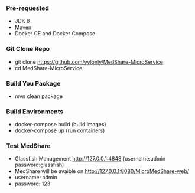 ### Pre-requested
* JDK 8
* Maven
* Docker CE and Docker Compose

### Git Clone Repo
* git clone https://github.com/yylonly/MedShare-MicroService
* cd MedShare-MicroService

### Build You Package
* mvn clean package

### Build Environments
* docker-compose build (build images)
* docker-compose up (run containers)

### Test MedShare
* Glassfish Management http://127.0.0.1:4848 (username:admin password:glassfish)
* MedShare will be avaible on http://127.0.0.1:8080/MicroMedShare-web/
* username: admin 
* password: 123